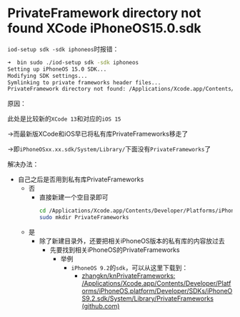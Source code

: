 # PrivateFramework directory not found XCode iPhoneOS15.0.sdk

`iod-setup sdk -sdk iphoneos`时报错：

```bash
➜  bin sudo ./iod-setup sdk -sdk iphoneos
Setting up iPhoneOS 15.0 SDK...
Modifying SDK settings...
Symlinking to private frameworks header files...
PrivateFramework directory not found: /Applications/Xcode.app/Contents/Developer/Platforms/iPhoneOS.platform/Developer/SDKs/iPhoneOS15.0.sdk/System/Library/PrivateFrameworks
```

原因：

此处是比较新的`XCode 13`和对应的`iOS 15`

->而最新版XCode和iOS早已将私有库PrivateFrameworks移走了

->即`iPhoneOSxx.xx.sdk/System/Library/`下面没有`PrivateFrameworks`了

解决办法：

* 自己之后是否用到私有库PrivateFrameworks
  * 否
    * 直接新建一个空目录即可
      ```bash
      cd /Applications/Xcode.app/Contents/Developer/Platforms/iPhoneOS.platform/Developer/SDKs/iPhoneOS15.0.sdk/System/Library
      sudo mkdir PrivateFrameworks
      ```
  * 是
    * 除了新建目录外，还要把相关iPhoneOS版本的私有库的内容放过去
      * 先要找到相关iPhoneOS的PrivateFrameworks
        * 举例
          * `iPhoneOS 9.2`的`sdk`，可以从这里下载到：
            * [zhangkn/knPrivateFrameworks: /Applications/Xcode.app/Contents/Developer/Platforms/iPhoneOS.platform/Developer/SDKs/iPhoneOS9.2.sdk/System/Library/PrivateFrameworks (github.com)](https://github.com/zhangkn/knPrivateFrameworks)
